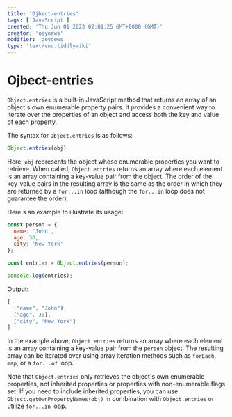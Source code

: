 ```yaml
---
title: 'Ojbect-entries'
tags: ['JavaScript']
created: 'Thu Jun 01 2023 02:01:25 GMT+0000 (GMT)'
creator: 'oeyoews'
modifier: 'oeyoews'
type: 'text/vnd.tiddlywiki'
---
```


# Ojbect-entries

`Object.entries` is a built-in JavaScript method that returns an array of an object's own enumerable property pairs. It provides a convenient way to iterate over the properties of an object and access both the key and value of each property.

The syntax for `Object.entries` is as follows:

```javascript
Object.entries(obj)
```

Here, `obj` represents the object whose enumerable properties you want to retrieve. When called, `Object.entries` returns an array where each element is an array containing a key-value pair from the object. The order of the key-value pairs in the resulting array is the same as the order in which they are returned by a `for...in` loop (although the `for...in` loop does not guarantee the order).

Here's an example to illustrate its usage:

```javascript
const person = {
  name: 'John',
  age: 30,
  city: 'New York'
};

const entries = Object.entries(person);

console.log(entries);
```

Output:

```javascript
[
  ["name", "John"],
  ["age", 30],
  ["city", "New York"]
]
```

In the example above, `Object.entries` returns an array where each element is an array containing a key-value pair from the `person` object. The resulting array can be iterated over using array iteration methods such as `forEach`, `map`, or a `for...of` loop.

Note that `Object.entries` only retrieves the object's own enumerable properties, not inherited properties or properties with non-enumerable flags set. If you need to include inherited properties, you can use `Object.getOwnPropertyNames(obj)` in combination with `Object.entries` or utilize `for...in` loop.
